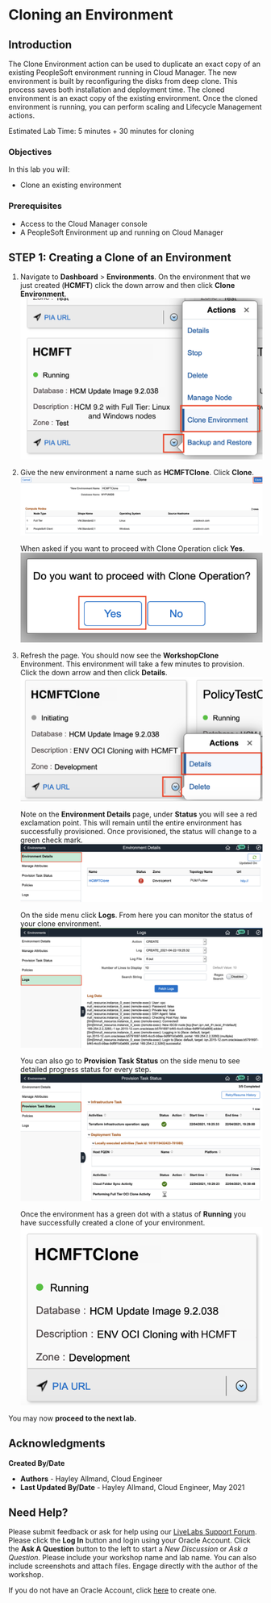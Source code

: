 # Cloning an Environment

## Introduction
The Clone Environment action can be used to duplicate an exact copy of an existing PeopleSoft environment running in Cloud Manager. The new environment is built by reconfiguring the disks from deep clone. This process saves both installation and deployment time. The cloned environment is an exact copy of the existing environment. Once the cloned environment is running, you can perform scaling and Lifecycle Management actions.

Estimated Lab Time: 5 minutes + 30 minutes for cloning

### Objectives
In this lab you will:
* Clone an existing environment

### Prerequisites
- Access to the Cloud Manager console
- A PeopleSoft Environment up and running on Cloud Manager

## **STEP 1**: Creating a Clone of an Environment

1.  Navigate to **Dashboard** > **Environments**. On the environment that we just created (**HCMFT**) click the down arrow and then click **Clone Environment**.
    ![](./images/cloneworkshop.png "")

2.  Give the new environment a name such as **HCMFTClone**. Click **Clone**.
    ![](./images/workshopclone.png "")

    When asked if you want to proceed with Clone Operation click **Yes**.
    ![](./images/proceed.png "")

3.  Refresh the page. You should now see the **WorkshopClone** Environment. This environment will take a few minutes to provision. Click the down arrow and then click **Details**.
    ![](./images/initiating.png "")

    Note on the **Environment Details** page, under **Status** you will see a red exclamation point. This will remain until the entire environment has successfully provisioned. Once provisioned, the status will change to a green check mark.
    ![](./images/red.png "")
    
    On the side menu click **Logs**. From here you can monitor the status of your clone environment.
    ![](./images/clonestat.png "")

    You can also go to **Provision Task Status** on the side menu to see detailed progress status for every step.
    ![](./images/provisionclone.png "")

    Once the environment has a green dot with a status of **Running** you have successfully created a clone of your environment.
    ![](./images/running.png "")

You may now **proceed to the next lab.**

## Acknowledgments

**Created By/Date**   
* **Authors** - Hayley Allmand, Cloud Engineer
* **Last Updated By/Date** - Hayley Allmand, Cloud Engineer, May 2021

## Need Help?
Please submit feedback or ask for help using our [LiveLabs Support Forum](https://community.oracle.com/tech/developers/categories/Migrate%20SaaS%20to%20OCI). Please click the **Log In** button and login using your Oracle Account. Click the **Ask A Question** button to the left to start a *New Discussion* or *Ask a Question*.  Please include your workshop name and lab name.  You can also include screenshots and attach files.  Engage directly with the author of the workshop.

If you do not have an Oracle Account, click [here](https://profile.oracle.com/myprofile/account/create-account.jspx) to create one.